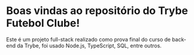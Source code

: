 # Boas vindas ao repositório do Trybe Futebol Clube!

Este é um projeto full-stack realizado como prova final do curso de back-end da Trybe,
foi usado Node.js, TypeScript, SQL, entre outros.
